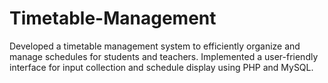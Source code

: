 # Timetable-Management
Developed a timetable management system to efficiently organize and manage schedules for students and teachers. Implemented a user-friendly interface for input collection and schedule display using PHP and MySQL.
